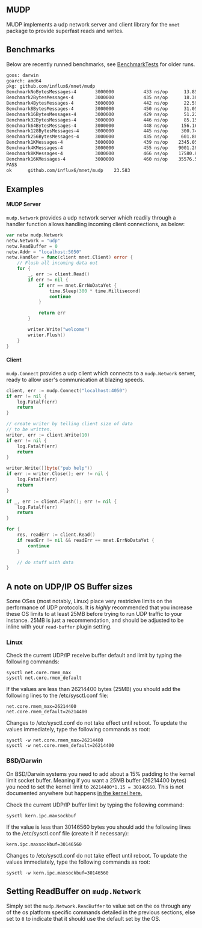 MUDP
-------
MUDP implements a udp network server and client library for the `mnet` package to provide superfast reads and writes.

## Benchmarks

Below are recently runned benchmarks, see [BenchmarkTests](./benchmark.txt) for older runs.

```bash
goos: darwin
goarch: amd64
pkg: github.com/influx6/mnet/mudp
BenchmarkNoBytesMessages-4    	 3000000	       433 ns/op	  13.85 MB/s	      16 B/op	       1 allocs/op
Benchmark2BytesMessages-4     	 3000000	       435 ns/op	  18.38 MB/s	      16 B/op	       1 allocs/op
Benchmark4BytesMessages-4     	 3000000	       442 ns/op	  22.59 MB/s	      16 B/op	       1 allocs/op
Benchmark8BytesMessages-4     	 3000000	       450 ns/op	  31.05 MB/s	      16 B/op	       1 allocs/op
Benchmark16BytesMessages-4    	 3000000	       429 ns/op	  51.22 MB/s	      16 B/op	       1 allocs/op
Benchmark32BytesMessages-4    	 3000000	       446 ns/op	  85.15 MB/s	      16 B/op	       1 allocs/op
Benchmark64BytesMessages-4    	 3000000	       448 ns/op	 156.16 MB/s	      16 B/op	       1 allocs/op
Benchmark128BytesMessages-4   	 3000000	       445 ns/op	 300.74 MB/s	      16 B/op	       1 allocs/op
Benchmark256BytesMessages-4   	 3000000	       435 ns/op	 601.86 MB/s	      16 B/op	       1 allocs/op
Benchmark1KMessages-4         	 3000000	       439 ns/op	2345.05 MB/s	      16 B/op	       1 allocs/op
Benchmark4KMessages-4         	 3000000	       455 ns/op	9001.28 MB/s	      16 B/op	       1 allocs/op
Benchmark8KMessages-4         	 3000000	       466 ns/op	17580.83 MB/s	      16 B/op	       1 allocs/op
Benchmark16KMessages-4        	 3000000	       460 ns/op	35576.56 MB/s	      16 B/op	       1 allocs/op
PASS
ok  	github.com/influx6/mnet/mudp	23.583
```

## Examples

#### MUDP Server
`mudp.Network` provides a udp network server which readily through a handler function allows handling incoming client connections, as below: 

```go
var netw mudp.Network
netw.Network = "udp"
netw.ReadBuffer = 0
netw.Addr = "localhost:5050"
netw.Handler = func(client mnet.Client) error {
    // Flush all incoming data out
    for {
        _, err := client.Read()
        if err != nil {
            if err == mnet.ErrNoDataYet {
                time.Sleep(300 * time.Millisecond)
                continue
            }

            return err
        }

        writer.Write("welcome")
        writer.Flush()
    }
}

```

#### Client

`mudp.Connect` provides a udp client which connects to a `mudp.Network` server, ready to allow user's communication at blazing speeds.

```go
client, err := mudp.Connect("localhost:4050")
if err != nil {
    log.Fatalf(err)
    return
}

// create writer by telling client size of data
// to be written.
writer, err := client.Write(10)
if err != nil {
    log.Fatalf(err)
    return
}

writer.Write([]byte("pub help"))
if err := writer.Close(); err != nil {
    log.Fatalf(err)
    return
}

if _, err := client.Flush(); err != nil {
    log.Fatalf(err)
    return
}

for {
    res, readErr := client.Read()
    if readErr != nil && readErr == mnet.ErrNoDataYet {
        continue
    }

    // do stuff with data
}
```

## A note on UDP/IP OS Buffer sizes

Some OSes (most notably, Linux) place very restricive limits on the performance
of UDP protocols. It is _highly_ recommended that you increase these OS limits to
at least 25MB before trying to run UDP traffic to your instance.
25MB is just a recommendation, and should be adjusted to be inline with your
`read-buffer` plugin setting.

### Linux
Check the current UDP/IP receive buffer default and limit by typing the following commands:

```
sysctl net.core.rmem_max
sysctl net.core.rmem_default
```

If the values are less than 26214400 bytes (25MB) you should add the following lines to the /etc/sysctl.conf file:

```
net.core.rmem_max=26214400
net.core.rmem_default=26214400
```

Changes to /etc/sysctl.conf do not take effect until reboot.  To update the values immediately, type the following commands as root:

```
sysctl -w net.core.rmem_max=26214400
sysctl -w net.core.rmem_default=26214400
```

### BSD/Darwin

On BSD/Darwin systems you need to add about a 15% padding to the kernel limit
socket buffer. Meaning if you want a 25MB buffer (26214400 bytes) you need to set
the kernel limit to `26214400*1.15 = 30146560`. This is not documented anywhere but
happens
[in the kernel here.](https://github.com/freebsd/freebsd/blob/master/sys/kern/uipc_sockbuf.c#L63-L64)

Check the current UDP/IP buffer limit by typing the following command:

```
sysctl kern.ipc.maxsockbuf
```

If the value is less than 30146560 bytes you should add the following lines to the /etc/sysctl.conf file (create it if necessary):

```
kern.ipc.maxsockbuf=30146560
```

Changes to /etc/sysctl.conf do not take effect until reboot.  To update the values immediately, type the following commands as root:

```
sysctl -w kern.ipc.maxsockbuf=30146560
```


## Setting ReadBuffer on `mudp.Network`

Simply set the `mudp.Network.ReadBuffer` to value set on the os through any of the os platform specific commands detailed in the previous sections, else set to `0` to indicate that it should use the default set by the OS.